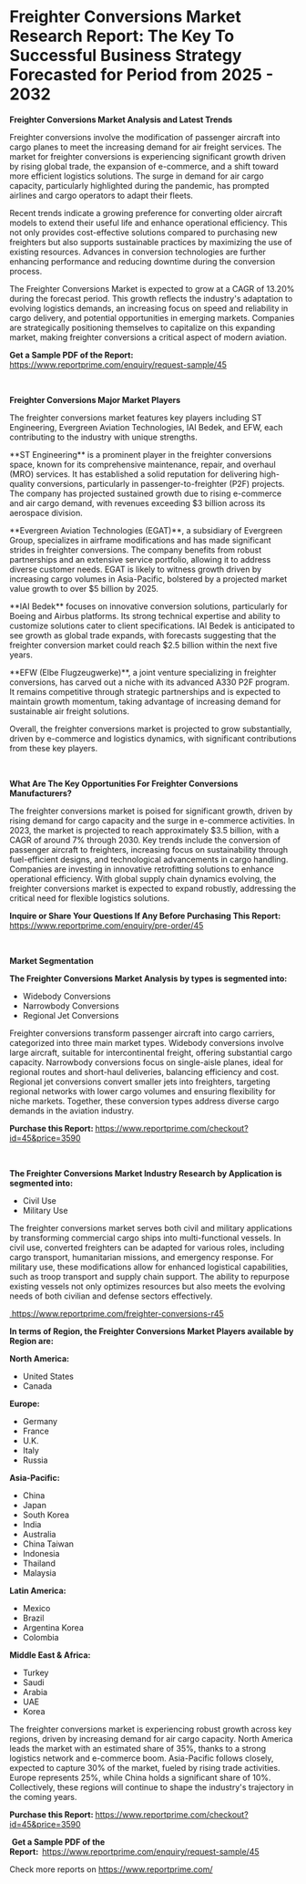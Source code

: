 <p><h1>Freighter Conversions Market Research Report: The Key To Successful Business Strategy Forecasted for Period from 2025 - 2032</h1></p><p><strong>Freighter Conversions Market Analysis and Latest Trends</strong></p>
<p><p>Freighter conversions involve the modification of passenger aircraft into cargo planes to meet the increasing demand for air freight services. The market for freighter conversions is experiencing significant growth driven by rising global trade, the expansion of e-commerce, and a shift toward more efficient logistics solutions. The surge in demand for air cargo capacity, particularly highlighted during the pandemic, has prompted airlines and cargo operators to adapt their fleets.</p><p>Recent trends indicate a growing preference for converting older aircraft models to extend their useful life and enhance operational efficiency. This not only provides cost-effective solutions compared to purchasing new freighters but also supports sustainable practices by maximizing the use of existing resources. Advances in conversion technologies are further enhancing performance and reducing downtime during the conversion process.</p><p>The Freighter Conversions Market is expected to grow at a CAGR of 13.20% during the forecast period. This growth reflects the industry's adaptation to evolving logistics demands, an increasing focus on speed and reliability in cargo delivery, and potential opportunities in emerging markets. Companies are strategically positioning themselves to capitalize on this expanding market, making freighter conversions a critical aspect of modern aviation.</p></p>
<p><strong>Get a Sample PDF of the Report:&nbsp;</strong> <a href="https://www.reportprime.com/enquiry/request-sample/45?utm_campaign=3545&utm_medium=2&utm_source=Github&utm_content=ia&utm_term=17032025&utm_id=freighter-conversions">https://www.reportprime.com/enquiry/request-sample/45</a></p>
<p>&nbsp;</p>
<p><strong>Freighter Conversions Major Market Players</strong></p>
<p><p>The freighter conversions market features key players including ST Engineering, Evergreen Aviation Technologies, IAI Bedek, and EFW, each contributing to the industry with unique strengths.</p><p>**ST Engineering** is a prominent player in the freighter conversions space, known for its comprehensive maintenance, repair, and overhaul (MRO) services. It has established a solid reputation for delivering high-quality conversions, particularly in passenger-to-freighter (P2F) projects. The company has projected sustained growth due to rising e-commerce and air cargo demand, with revenues exceeding $3 billion across its aerospace division.</p><p>**Evergreen Aviation Technologies (EGAT)**, a subsidiary of Evergreen Group, specializes in airframe modifications and has made significant strides in freighter conversions. The company benefits from robust partnerships and an extensive service portfolio, allowing it to address diverse customer needs. EGAT is likely to witness growth driven by increasing cargo volumes in Asia-Pacific, bolstered by a projected market value growth to over $5 billion by 2025.</p><p>**IAI Bedek** focuses on innovative conversion solutions, particularly for Boeing and Airbus platforms. Its strong technical expertise and ability to customize solutions cater to client specifications. IAI Bedek is anticipated to see growth as global trade expands, with forecasts suggesting that the freighter conversion market could reach $2.5 billion within the next five years.</p><p>**EFW (Elbe Flugzeugwerke)**, a joint venture specializing in freighter conversions, has carved out a niche with its advanced A330 P2F program. It remains competitive through strategic partnerships and is expected to maintain growth momentum, taking advantage of increasing demand for sustainable air freight solutions.</p><p>Overall, the freighter conversions market is projected to grow substantially, driven by e-commerce and logistics dynamics, with significant contributions from these key players.</p></p>
<p>&nbsp;</p>
<p><strong>What Are The Key Opportunities For Freighter Conversions Manufacturers?</strong></p>
<p><p>The freighter conversions market is poised for significant growth, driven by rising demand for cargo capacity and the surge in e-commerce activities. In 2023, the market is projected to reach approximately $3.5 billion, with a CAGR of around 7% through 2030. Key trends include the conversion of passenger aircraft to freighters, increasing focus on sustainability through fuel-efficient designs, and technological advancements in cargo handling. Companies are investing in innovative retrofitting solutions to enhance operational efficiency. With global supply chain dynamics evolving, the freighter conversions market is expected to expand robustly, addressing the critical need for flexible logistics solutions.</p></p>
<p><strong>Inquire or Share Your Questions If Any Before Purchasing This Report:</strong> <a href="https://www.reportprime.com/enquiry/pre-order/45?utm_campaign=3545&utm_medium=2&utm_source=Github&utm_content=ia&utm_term=17032025&utm_id=freighter-conversions">https://www.reportprime.com/enquiry/pre-order/45</a></p>
<p>&nbsp;</p>
<p><strong>Market Segmentation</strong></p>
<p><strong>The Freighter Conversions Market Analysis by types is segmented into:</strong></p>
<p><ul><li>Widebody Conversions</li><li>Narrowbody Conversions</li><li>Regional Jet Conversions</li></ul></p>
<p><p>Freighter conversions transform passenger aircraft into cargo carriers, categorized into three main market types. Widebody conversions involve large aircraft, suitable for intercontinental freight, offering substantial cargo capacity. Narrowbody conversions focus on single-aisle planes, ideal for regional routes and short-haul deliveries, balancing efficiency and cost. Regional jet conversions convert smaller jets into freighters, targeting regional networks with lower cargo volumes and ensuring flexibility for niche markets. Together, these conversion types address diverse cargo demands in the aviation industry.</p></p>
<p><strong>Purchase this Report:&nbsp;</strong><a href="https://www.reportprime.com/checkout?id=45&price=3590&utm_campaign=3545&utm_medium=2&utm_source=Github&utm_content=ia&utm_term=17032025&utm_id=freighter-conversions">https://www.reportprime.com/checkout?id=45&price=3590</a></p>
<p>&nbsp;</p>
<p><strong>The Freighter Conversions Market Industry Research by Application is segmented into:</strong></p>
<p><ul><li>Civil Use</li><li>Military Use</li></ul></p>
<p><p>The freighter conversions market serves both civil and military applications by transforming commercial cargo ships into multi-functional vessels. In civil use, converted freighters can be adapted for various roles, including cargo transport, humanitarian missions, and emergency response. For military use, these modifications allow for enhanced logistical capabilities, such as troop transport and supply chain support. The ability to repurpose existing vessels not only optimizes resources but also meets the evolving needs of both civilian and defense sectors effectively.</p></p>
<p><a href="https://www.reportprime.com/freighter-conversions-r45?utm_campaign=3545&utm_medium=2&utm_source=Github&utm_content=ia&utm_term=17032025&utm_id=freighter-conversions">&nbsp;https://www.reportprime.com/freighter-conversions-r45</a></p>
<p><strong>In terms of Region, the Freighter Conversions Market Players available by Region are:</strong></p>
<p>
    <p> <strong> North America: </strong>
        <ul>
            <li>United States</li>
            <li>Canada</li>
        </ul>
        </p> 
    <p> <strong> Europe: </strong>
        <ul>
            <li>Germany</li>
            <li>France</li>
            <li>U.K.</li>
            <li>Italy</li>
            <li>Russia</li>
        </ul>
        </p> 
    <p> <strong> Asia-Pacific: </strong>
        <ul>
            <li>China</li>
            <li>Japan</li>
            <li>South Korea</li>
            <li>India</li>
            <li>Australia</li>
            <li>China Taiwan</li>
            <li>Indonesia</li>
            <li>Thailand</li>
            <li>Malaysia</li>
        </ul>
        </p> 
    <p> <strong> Latin America: </strong>
        <ul>
            <li>Mexico</li>
            <li>Brazil</li>
            <li>Argentina Korea</li>
            <li>Colombia</li>
        </ul>
        </p> 
    <p> <strong> Middle East & Africa: </strong>
        <ul>
            <li>Turkey</li>
            <li>Saudi</li>
            <li>Arabia</li>
            <li>UAE</li>
            <li>Korea</li>
        </ul>
    </p>
    </p>
<p><p>The freighter conversions market is experiencing robust growth across key regions, driven by increasing demand for air cargo capacity. North America leads the market with an estimated share of 35%, thanks to a strong logistics network and e-commerce boom. Asia-Pacific follows closely, expected to capture 30% of the market, fueled by rising trade activities. Europe represents 25%, while China holds a significant share of 10%. Collectively, these regions will continue to shape the industry's trajectory in the coming years.</p></p>
<p><strong>Purchase this Report: </strong><a href="https://www.reportprime.com/checkout?id=45&price=3590&utm_campaign=3545&utm_medium=2&utm_source=Github&utm_content=ia&utm_term=17032025&utm_id=freighter-conversions">https://www.reportprime.com/checkout?id=45&price=3590</a></p>
<p>&nbsp;<strong>Get a Sample PDF of the Report:&nbsp;&nbsp;</strong><a href="https://www.reportprime.com/enquiry/request-sample/45?utm_campaign=3545&utm_medium=2&utm_source=Github&utm_content=ia&utm_term=17032025&utm_id=freighter-conversions">https://www.reportprime.com/enquiry/request-sample/45</a></p>
<p><strong></strong></p>
<p>Check more reports on <a href="https://www.reportprime.com/?utm_campaign=3545&utm_medium=2&utm_source=Github&utm_content=ia&utm_term=17032025&utm_id=freighter-conversions">https://www.reportprime.com/</a></p>